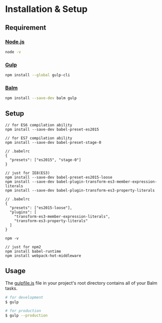 # Installation & Setup

## Requirement

### [Node.js](https://nodejs.org/en/)

```sh
node -v
```

### [Gulp](http://gulpjs.com/)

```sh
npm install --global gulp-cli
```

### [Balm](http://balmjs.com/)

```sh
npm install --save-dev balm gulp
```

## Setup

```
// for ES6 compilation ability
npm install --save-dev babel-preset-es2015

// for ES7 compilation ability
npm install --save-dev babel-preset-stage-0

// .babelrc
{
  "presets": ["es2015", "stage-0"]
}
```

```
// just for IE8(ES3)
npm install --save-dev babel-preset-es2015-loose
npm install --save-dev babel-plugin-transform-es3-member-expression-literals
npm install --save-dev babel-plugin-transform-es3-property-literals

// .babelrc
{
  "presets": ["es2015-loose"],
  "plugins": [
    "transform-es3-member-expression-literals",
    "transform-es3-property-literals"
  ]
}
```

```
npm -v

// just for npm2
npm install babel-runtime
npm install webpack-hot-middleware
```

## Usage

The [gulpfile.js](configuration.md) file in your project's root directory contains all of your Balm tasks.

```sh
# for development
$ gulp

# for production
$ gulp --production
```
